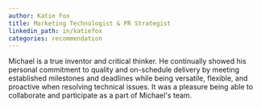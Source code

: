 ```yaml
---
author: Katie Fox
title: Marketing Technologist & PR Strategist
linkedin_path: in/katiefox
categories: recommendation
---
```


Michael is a true inventor and critical thinker. He continually showed his personal commitment to quality and on-schedule delivery by meeting established milestones and deadlines while being versatile, flexible, and proactive when resolving technical issues. It was a pleasure being able to collaborate and participate as a part of Michael's team.
